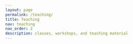 ```yaml
---
layout: page
permalink: /teaching/
title: Teaching
nav: teaching
nav_order: 2
description: classes, workshops, and teaching material
---
```



